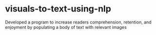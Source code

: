 # visuals-to-text-using-nlp
Developed a program to increase readers comprehension, retention, and enjoyment by populating a body of text with relevant images

